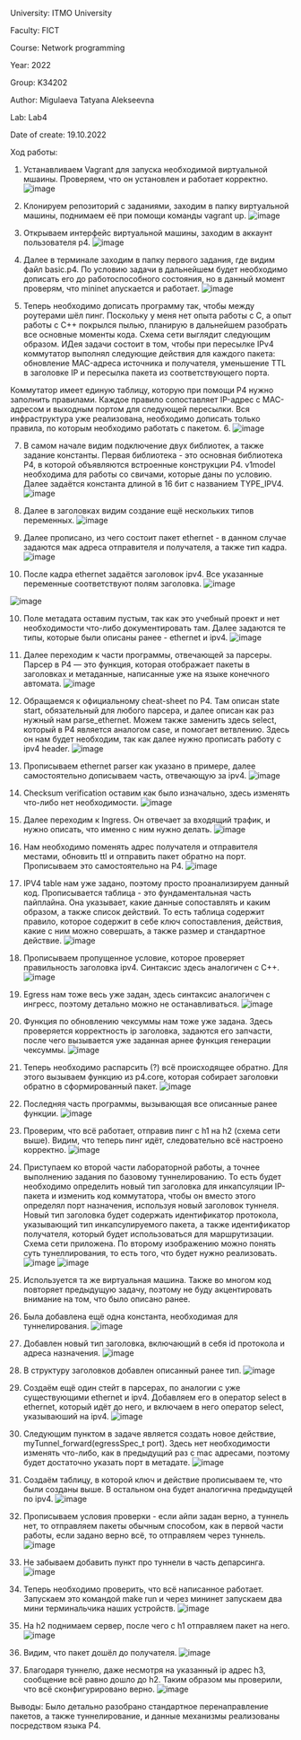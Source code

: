 University: ITMO University

Faculty: FICT

Course: Network programming

Year: 2022

Group: K34202

Author: Migulaeva Tatyana Alekseevna

Lab: Lab4

Date of create: 19.10.2022

Ход работы:

1. Устанавливаем Vagrant для запуска необходимой виртуальной мшаины. Проверяем, что он установлен и работает корректно.
![image](https://user-images.githubusercontent.com/64036217/196666092-6de102d8-ac51-46b0-a1e2-5a9c28403cdb.png)

2. Клонируем репозиторий с заданиями, заходим в папку виртуальной машины, поднимаем её при помощи команды vagrant up.
![image](https://user-images.githubusercontent.com/64036217/196666732-0f4b47db-11b3-4e92-83de-d65059b077ea.png)

3. Открываем интерфейс виртуальной машины, заходим в аккаунт пользователя p4.
![image](https://user-images.githubusercontent.com/64036217/196666872-fde2cc03-603c-432e-a2ae-bb3d758796e5.png)

4. Далее в терминале заходим в папку первого задания, где видим файл basic.p4. По условию задачи в дальнейшем будет необходимо дописать его до работоспособного состояния, но в данный момент проверям, что mininet апускается и работает.
![image](https://user-images.githubusercontent.com/64036217/196667717-befbd70a-e07d-4b53-9f5b-e594398f243d.png)

5. Теперь необходимо дописать программу так, чтобы между роутерами шёл пинг. Поскольку у меня нет опыта работы с С, а опыт работы с С++ покрылся пылью, планирую в дальнейшем разобрать все основные моменты кода. Схема сети выглядит следующим образом. ИДея задачи состоит в том, чтобы при пересылке IPv4 коммутатор выполнял следующие действия для каждого пакета: обновление MAC-адреса источника и получателя, уменьшение TTL в заголовке IP и пересылка пакета из соответствующего порта.

Коммутатор имеет единую таблицу, которую при помощи P4 нужно заполнить правилами. Каждое правило сопоставляет IP-адрес с MAC-адресом и выходным портом для следующей пересылки. Вся инфраструктура уже реализована, необходимо дописать только правила, по которым необходимо работать с пакетом.
6. ![image](https://user-images.githubusercontent.com/64036217/196674117-008da439-fcf9-4eea-a7a2-a03b029f3b41.png)

7. В самом начале видим подключение двух библиотек, а также задание константы. Первая библиотека - это основная библиотека P4, в которой объявляются встроенные конструкции P4. v1model необходима для работы со свичами, которые даны по условию. Далее задаётся константа длиной в 16 бит с названием TYPE_IPV4.
![image](https://user-images.githubusercontent.com/64036217/196668455-e1d526ca-ddd1-425a-8ece-2590cfa93bf3.png)

7. Далее в заголовках видим создание ещё нескольких типов переменных.
![image](https://user-images.githubusercontent.com/64036217/196673966-14048f32-cd58-4bc3-b945-924fe3addcaa.png)

8. Далее прописано, из чего состоит пакет ethernet - в данном случае задаются мак адреса отправителя и получателя, а также тип кадра. 
![image](https://user-images.githubusercontent.com/64036217/196740369-af469292-bb06-4b1a-9c5c-fa3e08936a3a.png)

9. После кадра ethernet задаётся заголовок ipv4. Все указанные переменные соответствуют полям заголовка.
![image](https://user-images.githubusercontent.com/64036217/196903161-2ab716de-aff5-4f2b-9b3d-e4ba4aa5d115.png)

![image](https://user-images.githubusercontent.com/64036217/196903018-7d0336e8-544f-4037-b9fa-e4fa66c0bb07.png)

10. Поле метадата оставим пустым, так как это учебный проект и нет необходимости что-либо документировать там. Далее задаются те типы, которые были описаны ранее - ethernet и ipv4.
![image](https://user-images.githubusercontent.com/64036217/196903854-a2d61b6b-6b1d-4ce8-8c23-380e88987c22.png)

11. Далее переходим к части программы, отвечающей за парсеры. Парсер в P4 — это функция, которая отображает пакеты в заголовках и метаданные, написанные уже на языке конечного автомата.
![image](https://user-images.githubusercontent.com/64036217/196913283-f27f052d-1390-41a6-b206-207452ceea43.png)

12. Обращаемся к официальному cheat-sheet по P4. Там описан state start, обязательный для любого парсера, и далее описан как раз нужный нам parse_ethernet. Можем также заменить здесь select, который в P4 является аналогом case, и помогает ветвлению. Здесь он нам будет необходим, так как далее нужно прописать работу с ipv4 header.
![image](https://user-images.githubusercontent.com/64036217/196914017-409b8933-da93-433a-83d5-ddfacf7d4bdb.png)

13. Прописываем ethernet parser как указано в примере, далее самостоятельно дописываем часть, отвечающую за ipv4. 
![image](https://user-images.githubusercontent.com/64036217/196915354-733c0953-f717-4181-9bd6-3c5cd15706ae.png)

14. Checksum verification оставим как было изначально, здесь изменять что-либо нет необходимости.
![image](https://user-images.githubusercontent.com/64036217/196915657-2c175032-29e7-45c3-9353-075489b2bfb6.png)

15. Далее переходим к Ingress. Он отвечает за входящий трафик, и нужно описать, что именно с ним нужно делать.
![image](https://user-images.githubusercontent.com/64036217/196956994-d403490c-7276-4f0b-9bd1-20951f7231b9.png)

16. Нам необходимо поменять адрес получателя и отправителя местами, обновить ttl и отправить пакет обратно на порт. Прописываем это самостоятельно на P4.
![image](https://user-images.githubusercontent.com/64036217/196992024-2e6c858f-9078-40cb-bab9-08774396387a.png)

17. IPV4 table нам уже задано, поэтому просто проанализируем данный код. Прописывается таблица - это фундаментальная часть пайплайна. Она указывает, какие данные сопоставлять и каким образом, а также список действий. То есть таблица содержит правило, которое содержит в себе ключ сопоставления, действия, какие с ним можно совершать, а также размер и стандартное действие. 
![image](https://user-images.githubusercontent.com/64036217/196982565-4e4c941f-5450-4686-a0bd-bb6f75640842.png)

18. Прописываем пропущенное условие, которое проверяет правильность заголовка ipv4. Синтаксис здесь аналогичен с С++.
![image](https://user-images.githubusercontent.com/64036217/196983016-88822325-0153-4203-a140-8fd11631d876.png)

19. Egress нам тоже весь уже задан, здесь синтаксис аналогичен с ингресс, поэтому детально можно не останавливаться.
![image](https://user-images.githubusercontent.com/64036217/196983889-246c27e5-ae24-4bb1-ae43-c83170409614.png)

20. Функция по обновлению чексуммы нам тоже уже задана. Здесь проверяется корректность ip заголовка, задаются его запчасти, после чего вызывается уже заданная арнее функция генерации чексуммы.
![image](https://user-images.githubusercontent.com/64036217/196987514-20f36ed2-931c-443a-a3c6-ff4ba60082ae.png)

21. Теперь необходимо распарсить (?) всё происходящее обратно. Для этого вызываем функцию из p4.core, которая собирает заголовки обратно в сформированный пакет.
![image](https://user-images.githubusercontent.com/64036217/196990463-63c848e0-63b9-4a47-a21f-7e55139420d7.png)

22. Последняя часть программы, вызывающая все описанные ранее функции.
![image](https://user-images.githubusercontent.com/64036217/196990770-a5313d03-0b7b-466d-9a4f-a8800ce6666d.png)

23. Проверим, что всё работает, отправив пинг с h1 на h2 (схема сети выше). Видим, что теперь пинг идёт, следовательно всё настроено корректно.
![image](https://user-images.githubusercontent.com/64036217/196992230-917b9f1a-5bba-4f55-866e-b53b06675256.png)

24. Приступаем ко второй части лабораторной работы, а точнее выполнению задания по базовому туннелированию. То есть будет необходимо определить новый тип заголовка для инкапсуляции IP-пакета и изменить код коммутатора, чтобы он вместо этого определял порт назначения, используя новый заголовок туннеля. Новый тип заголовка будет содержать идентификатор протокола, указывающий тип инкапсулируемого пакета, а также идентификатор получателя, который будет использоваться для маршрутизации. Схема сети приложена. По второму изображению можно понять суть тунеллирования, то есть того, что будет нужно реализовать.
![image](https://user-images.githubusercontent.com/64036217/196998221-a11cb99e-ca99-42b6-81d3-24806f6c01e0.png)
![image](https://user-images.githubusercontent.com/64036217/197010140-2a9dcafe-c0ca-4bbb-975f-dece27d7c95e.png)


25. Используется та же виртуальная машина. Также во многом код повторяет предыдущую задачу, поэтому не буду акцентировать внимание на том, что было описано ранее. 

26. Была добавлена ещё одна константа, необходимая для туннелирования.
![image](https://user-images.githubusercontent.com/64036217/197022472-35581062-ca64-41ac-8eef-b8c784192c98.png)

27. Добавлен новый тип заголовка, включающий в себя id протокола и адреса назначения.
![image](https://user-images.githubusercontent.com/64036217/197026763-c0444ca2-4e9b-42c3-893d-bcc22149eac0.png)

28. В структуру заголовков добавлен описанный ранее тип.
![image](https://user-images.githubusercontent.com/64036217/197027047-d2e10fd4-a01c-4a4b-b63b-29b100e2e357.png)

29. Создаём ещё один стейт в парсерах, по аналогии с уже существующими ethernet и ipv4. Добавляем его в оператор select в ethernet, который идёт до него, и включаем в него оператор select, указываюший на ipv4. 
![image](https://user-images.githubusercontent.com/64036217/197027319-ed7bc0e0-42e1-469d-8b3e-6cf4238598d4.png)

30. Следующим пунктом в задаче является создать новое действие, myTunnel_forward(egressSpec_t port). Здесь нет необходимости изменять что-либо, как в предыдущий раз с mac адресами, поэтому будет достаточно указать порт в метадате.
![image](https://user-images.githubusercontent.com/64036217/197034611-f0209448-b8fd-4cb9-b32a-0e6d68a268e0.png)


31. Создаём таблицу, в которой ключ и действие прописываем те, что были созданы выше. В остальном она будет аналогична предыдущей по ipv4.
![image](https://user-images.githubusercontent.com/64036217/197034744-10c61bde-d814-4490-a5ae-e8b0da129192.png)

32. Прописываем условия проверки - если айпи задан верно, а туннель нет, то отправляем пакеты обычным способом, как в первой части работы, если задано верно всё, то отправляем через туннель.
![image](https://user-images.githubusercontent.com/64036217/197039723-9a40fb91-b803-4ceb-8696-bd171e288d74.png)

33. Не забываем добавить пункт про туннели в часть депарсинга.
![image](https://user-images.githubusercontent.com/64036217/197040087-e5c3af91-659d-4c88-9672-df29597450fb.png)


34. Теперь необходимо проверить, что всё написанное работает. Запускаем это командой make run и через мининет запускаем два мини терминальчика наших устройств.
![image](https://user-images.githubusercontent.com/64036217/197048235-2d6e62b2-8e52-4fe4-9ac7-44e5e49da958.png)

35. На h2 поднимаем сервер, после чего с h1 отправляем пакет на него.
![image](https://user-images.githubusercontent.com/64036217/197048644-f26eee87-3d64-4c5f-b343-f161191b2782.png)

36. Видим, что пакет дошёл до получателя.
![image](https://user-images.githubusercontent.com/64036217/197048763-b9ee03cf-dff5-4a4c-82d8-8cfe5425624f.png)

37. Благодаря туннелю, даже несмотря на указанный ip адрес h3, сообщение всё равно дошло до h2. Таким образом мы проверили, что всё сконфигурировано верно.
![image](https://user-images.githubusercontent.com/64036217/197049170-34537c04-3540-47ee-b515-be24f4105c90.png)

Выводы: Было детально разобрано стандартное перенаправление пакетов, а также туннелирование, и данные механизмы реализованы посредством языка P4.
